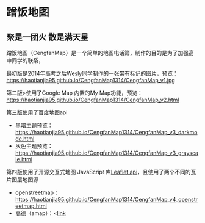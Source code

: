 # 蹭饭地图

## 聚是一团火 散是满天星
蹭饭地图（CengfanMap）是一个简单的地图电话簿，制作的目的是为了加强高中同学的联系，

最初版是2014年高考之后Wesly同学制作的一张带有标记的图片，预览：<https://haotianjia95.github.io/CengfanMap1314/CengfanMap_v1.jpg> 

第二版>使用了Google Map 内置的My Map功能，预览：<https://haotianjia95.github.io/CengfanMap1314/CengfanMap_v2.html>

第三版使用了百度地图api

- 黑暗主题预览：<https://haotianjia95.github.io/CengfanMap1314/CengfanMap_v3_darkmode.html> 
- 灰色主题预览：<https://haotianjia95.github.io/CengfanMap1314/CengfanMap_v3_grayscale.html> 

第四版使用了开源交互式地图 JavaScript 库[Leaflet api](https://leafletjs.com)，且使用了两个不同的瓦片图层地图源

- openstreetmap：<https://haotianjia95.github.io/CengfanMap1314/CengfanMap_v4_openstreetmap.html> 
- 高德（amap）：<<a href="https://haotianjia95.github.io/CengfanMap1314/CengfanMap_v4_amap.html">link</a> 

